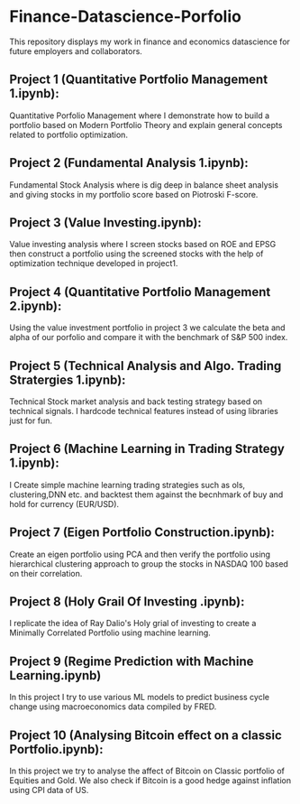 # Finance-Datascience-Porfolio
This repository displays my work in finance and economics datascience for future employers and collaborators.

## Project 1 (Quantitative Portfolio Management 1.ipynb): 
Quantitative Porfolio Management where I demonstrate how to build a portfolio based on Modern Portfolio Theory and explain general concepts related to portfolio optimization.

## Project 2 (Fundamental Analysis 1.ipynb):
Fundamental Stock Analysis where is dig deep in balance sheet analysis and giving stocks in my portfolio score based on Piotroski F-score. 

## Project 3 (Value Investing.ipynb):
Value investing analysis where I screen stocks based on ROE and EPSG then construct a portfolio using the screened stocks with the help of optimization technique developed in project1.

## Project 4 (Quantitative Portfolio Management 2.ipynb):
Using the value investment portfolio in project 3 we calculate the beta and alpha of our porfolio and compare it with the benchmark of S&P 500 index. 

## Project 5 (Technical Analysis and Algo. Trading Stratergies 1.ipynb):
Technical Stock market analysis and back testing strategy based on technical signals. I hardcode technical features instead of using libraries just for fun.

## Project 6 (Machine Learning in Trading Strategy 1.ipynb):
I Create simple machine learning trading strategies such as ols, clustering,DNN etc. and backtest them against the becnhmark of buy and hold for currency (EUR/USD).

## Project 7 (Eigen Portfolio Construction.ipynb):
Create an eigen portfolio using PCA and then verify the portfolio using hierarchical clustering approach to group the stocks in NASDAQ 100 based on their correlation.  

## Project 8 (Holy Grail Of Investing .ipynb):
I replicate the idea of Ray Dalio's Holy grial of investing to create a Minimally Correlated Portfolio using machine learning. 

## Project 9 (Regime Prediction with Machine Learning.ipynb)
In this project I try to use various ML models to predict business cycle change using macroeconomics data compiled by FRED.

## Project 10 (Analysing Bitcoin effect on a classic Portfolio.ipynb):
In this project we try to analyse the affect of Bitcoin on Classic portfolio of Equities and Gold. We also check if Bitcoin is a good hedge against inflation using CPI data of US.
